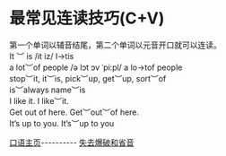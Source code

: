 # 最常见连读技巧(C+V)
  第一个单词以辅音结尾，第二个单词以元音开口就可以连读。      
  It ︶ is     /it iz/   I->tis     
  a lot︶of people    /ə lɔt ɔv ˈpi:pl/       a lo->tof people      
  stop︶it, it︶is, pick︶up, get︶up, sort︶of     
  is︶always name︶is         
  I like it.      I like︶it.     
  Get out of here.     Get︶out︶of here.     
  It’s up to you.    It’s︶up to you     
 
 [口语主页](../README.md)---------- [失去爆破和省音](Unreleased_Plosive.md)    